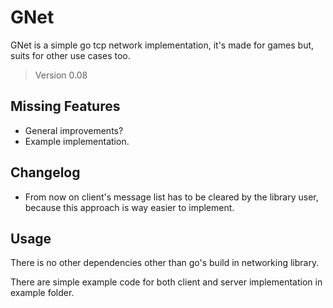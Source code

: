 # GNet

GNet is a simple go tcp network implementation, 
it's made for games but, suits for other use cases too.

> Version 0.08

## Missing Features

- General improvements?
- Example implementation.

## Changelog

- From now on client's message list has to be cleared by the library user,
because this approach is way easier to implement.

## Usage

There is no other dependencies other than go's build in 
networking library.

There are simple example code for both client and server 
implementation in example folder.